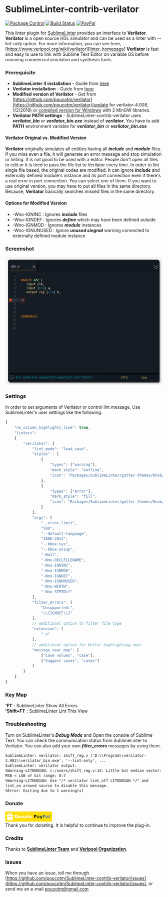 # SublimeLinter-contrib-verilator

[![Package Control](https://packagecontrol.herokuapp.com/downloads/SublimeLinter-contrib-verilator.svg?style=round-square)](https://packagecontrol.io/packages/SublimeLinter-contrib-verilator) [![Build Status](https://api.travis-ci.org/poucotm/SublimeLinter-contrib-verilator.svg?branch=master)](https://travis-ci.org/poucotm/SublimeLinter-contrib-verilator)
[![PayPal](https://img.shields.io/badge/paypal-donate-blue.svg)][PM]

This linter plugin for [SublimeLinter][docs] provides an interface to __Verilator__.
__Verilator__ is a open source HDL simulator and can be used as a linter with --lint-only option.
For more information, you can see here, [https://www.veripool.org/wiki/verilator][linter_homepage]
**Verilator** is fast and easy to use to link with Sublime Text Editor on variable OS before runnning commercial simulaton and synthesis tools.

### Prerequisite

 * __SublimeLinter 4 installation__ - Guide from [here][installation]
 * __Verilator installation__ - Guide from [here][linter-install]
 * __Modified version of Verilator__ - Get from [https://github.com/poucotm/verilator](https://github.com/poucotm/verilator)(update for verilator-4.008, 1/2/2019) or [compiled version for Windows](https://raw.githubusercontent.com/poucotm/Links/master/tools/verilator/verilator.zip) with 2 MinGW libraries.
 * __Verilator PATH settings__ - SublimeLinter-contrib-verilator uses __*verilator_bin*__ or __*verilator_bin.exe*__ instead of __*verilator*__. You have to add __PATH__ environment variable for __*verilator_bin*__ or __*verilator_bin.exe*__

#### Verilator Original vs. Modified Version

__Verilator__ originally simulates all entities having all __*include*__ and __*module*__ files. If you miss even a file, it will generate an error message and stop simulation or linting. It is not good to be used with a editor. People don't open all files to edit or it is tired to pass the file list to Verilator every time. In order to lint single file based, the original codes are modified. It can ignore __*include*__ and externally defined module's instance and its port connection even if there's a real error in port connection. You can select one of them. If you want to use original version, you may have to put all files in the same directory. Because, __Verilator__ basically searches missed files in the same directory.

#### Options for Modified Version

 * -Wno-IGNINC : Ignores __*include*__ files
 * -Wno-IGNDEF : Ignores __*define*__ which may have been defined outside
 * -Wno-IGNMOD : Ignores __*module*__ instances
 * -Wno-IGNUNUSED : Ignore __*unused singnal*__ warning connected to externally defined module instance

### Screenshot

![Image](https://raw.githubusercontent.com/poucotm/Links/master/image/SublimeLinter-Contrib-Verilator/vl-cap.gif)

### Settings

In order to set arguments of Verilator or control lint message, Use SublimeLinter's user settings like the following.

```js
{
    "no_column_highlights_line": true,
    "linters":
    {
        "verilator": {
            "lint_mode": "load_save",
            "styles" : [
                {
                    "types": ["warning"],
                    "mark_style": "outline",
                    "icon": "Packages/SublimeLinter/gutter-themes/Knob/warning.png"
                },
                {
                    "types": ["error"],
                    "mark_style": "fill",
                    "icon": "Packages/SublimeLinter/gutter-themes/Knob/error.png"
                }
            ],
            "args": [
                "--error-limit",
                "500",
                "--default-language",
                "1800-2012",
                "--bbox-sys",
                "--bbox-unsup",
                "-Wall",
                "-Wno-DECLFILENAME",
                "-Wno-IGNINC",
                "-Wno-IGNMOD",
                "-Wno-IGNDEF",
                "-Wno-IGNUNUSED",
                "-Wno-WIDTH",
                "-Wno-STMTDLY"
            ],
            "filter_errors": [
                "Unsupported:",
                "\\[IGNDEF\\]"
            ],
            // additional option to filter file type
            "extension": [
                ".v"
            ],
            // additional option for better highlighting near
            "message_near_map": [
                ["Case values", "case"],
                ["Suggest casez", "casex"]
            ]
        }
    }
}
```

### Key Map

__'F1'__ : SublimeLinter Show All Errors  
__'Shift+F1'__ : SublimeLinter Lint This View

### Troubleshooting

Turn on SublimeLinter's __*Debug Mode*__ and Open the console of Sublime Text. You can check the communication status from SublimeLinter to Verilator.
You can also add your own __*filter_errors*__ messages by using them.

```
SublimeLinter: verilator: shift_reg.v ['D:\\Program\\verilator-3.902\\verilator_bin.exe', '--lint-only', ...
SublimeLinter: verilator output:
%Warning-LITENDIAN: c:/users/shift_reg.v:14: Little bit endian vector: MSB < LSB of bit range: 0:7
%Warning-LITENDIAN: Use "/* verilator lint_off LITENDIAN */" and lint_on around source to disable this message.
%Error: Exiting due to 1 warning(s)
```

### Donate

[![Doate Image](https://raw.githubusercontent.com/poucotm/Links/master/image/PayPal/donate-paypal.png)][PM]  
Thank you for donating. It is helpful to continue to improve the plug-in.

### Credits

Thanks to [__SublimeLinter Team__](https://github.com/SublimeLinter/SublimeLinter3) and [__Veripool Organization__](https://www.veripool.org).

### Issues

When you have an issue, tell me through [https://github.com/poucotm/SublimeLinter-contrib-verilator/issues](https://github.com/poucotm/SublimeLinter-contrib-verilator/issues), or send me an e-mail poucotm@gmail.com

[docs]: http://sublimelinter.readthedocs.org
[linter_homepage]: https://www.veripool.org/wiki/verilator
[installation]: https://packagecontrol.io/packages/SublimeLinter
[download]: https://github.com/SublimeLinter/SublimeLinter/releases/tag/v3.10.10
[linter-install]: https://www.veripool.org/projects/verilator/wiki/Installing
[PP]:https://www.paypal.com/cgi-bin/webscr?cmd=_s-xclick&hosted_button_id=89YVNDSC7DZHQ "PayPal"
[PM]:https://www.paypal.me/poucotm/2.5 "PayPal"

